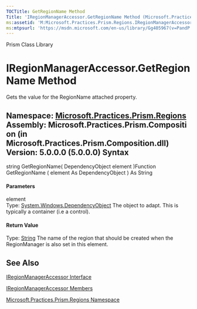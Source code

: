 ```yaml
---
TOCTitle: GetRegionName Method
Title: 'IRegionManagerAccessor.GetRegionName Method (Microsoft.Practices.Prism.Regions)'
ms:assetid: 'M:Microsoft.Practices.Prism.Regions.IRegionManagerAccessor.GetRegionName(System.Windows.DependencyObject)'
ms:mtpsurl: 'https://msdn.microsoft.com/en-us/library/Gg405967(v=PandP.50)'
---
```


Prism Class Library

IRegionManagerAccessor.GetRegionName Method
===============================================

Gets the value for the RegionName attached property.

**Namespace:** [Microsoft.Practices.Prism.Regions](https://msdn.microsoft.com/n:microsoft.practices.prism.regions)
**Assembly:** Microsoft.Practices.Prism.Composition (in Microsoft.Practices.Prism.Composition.dll) Version: 5.0.0.0 (5.0.0.0)
Syntax
------

<span id="syntaxToggle"></span>string GetRegionName( DependencyObject element )Function GetRegionName ( element As DependencyObject ) As String
#### Parameters

element  
Type: [System.Windows.DependencyObject](http://msdn2.microsoft.com/en-us/library/ms589309)
The object to adapt. This is typically a container (i.e a control).

#### Return Value

Type: [String](http://msdn2.microsoft.com/en-us/library/s1wwdcbf)
The name of the region that should be created when the RegionManager is also set in this element.

See Also
--------

<span id="seeAlsoToggle"></span>
[IRegionManagerAccessor Interface](https://msdn.microsoft.com/t:microsoft.practices.prism.regions.iregionmanageraccessor)

[IRegionManagerAccessor Members](https://msdn.microsoft.com/allmembers.t:microsoft.practices.prism.regions.iregionmanageraccessor)

[Microsoft.Practices.Prism.Regions Namespace](https://msdn.microsoft.com/n:microsoft.practices.prism.regions)
